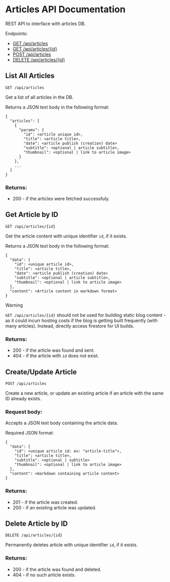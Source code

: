 # Articles API Documentation

REST API to interface with articles DB.

Endpoints:
- [GET /api/articles](#list-all-articles)
- [GET /api/articles/{id}](#get-article-by-id)
- [POST /api/articles](#createupdate-article)
- [DELETE /api/articles/{id}](#delete-article-by-id)

## List All Articles

`GET /api/articles`

Get a list of all articles in the DB.

Returns a JSON text body in the following format:
```
{
  "articles": [
    {
      "params": {
        "id": <article unique id>, 
        "title": <article title>,
        "date": <article publish (creation) date> 
        "subtitle": <optional | article subtitle>, 
        "thumbnail": <optional | link to article image>
      }
    }, 
    ...
  ]
}
```

### Returns:
- 200 - if the articles were fetched successfuly.

## Get Article by ID

`GET /api/articles/{id}`

Get the article content with unique identifier `id`, if it exists.

Returns a JSON text body in the following format:
```
{
  "data": {
    "id": <unique article id>, 
    "title": <article title>, 
    "date": <article publish (creation) date>
    "subtitle": <optional | article subtitle>, 
    "thumbnail": <optional | link to article image>
  }, 
  "content": <Article content in markdown format>
}
```

> [!WARNING]
> `GET /api/articles/{id}` should not be used for building static blog content - as it could incurr hosting costs if the blog is getting built frequently (with many articles). Instead, directly access firestore for UI builds.

### Returns:
- 200 - if the article was found and sent.
- 404 - if the article with `id` does not exist.

## Create/Update Article

`POST /api/articles`

Create a new article, or update an existing article if an article with the same ID already exists.

### Request body:
Accepts a JSON text body containing the article data.

Required JSON format:
```
{
  "data": {
    "id": <unique article id: ex: "article-title">, 
    "title": <article title>, 
    "subtitle": <optional | subtitle>
    "thumbnail": <optional | link to article image>
  }, 
  "content": <markdown containing article content>
}
```

### Returns:
- 201 - if the article was created.
- 200 - if an existing article was updated.

## Delete Article by ID

`DELETE /api/articles/{id}`

Permanently deletes article with unique identifier `id`, if it exists.

### Returns:
- 200 - if the article was found and deleted.
- 404 - if no such article exists.
